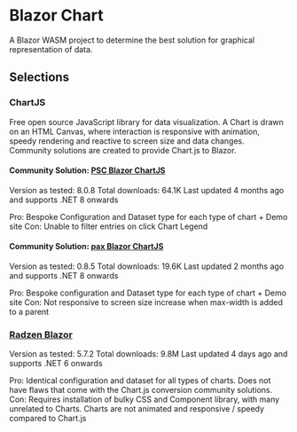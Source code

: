 # Blazor Chart
A Blazor WASM project to determine the best solution for graphical representation of data.

## Selections

### ChartJS
Free open source JavaScript library for data visualization. 
A Chart is drawn on an HTML Canvas, where interaction is responsive with animation, speedy rendering and reactive to screen size and data changes.
Community solutions are created to provide Chart.js to Blazor.

#### Community Solution: [PSC Blazor ChartJS](https://www.nuget.org/packages/PSC.Blazor.Components.Chartjs)
Version as tested: 8.0.8
Total downloads: 64.1K
Last updated 4 months ago and supports .NET 8 onwards

Pro: Bespoke Configuration and Dataset type for each type of chart + Demo site
Con: Unable to filter entries on click Chart Legend

#### Community Solution: [pax Blazor ChartJS](https://www.nuget.org/packages/pax.BlazorChartJs)
Version as tested: 0.8.5
Total downloads: 19.6K
Last updated 2 months ago and supports .NET 8 onwards

Pro: Bespoke configuration and Dataset type for each type of chart + Demo site
Con: Not responsive to screen size increase when max-width is added to a parent

### [Radzen Blazor](https://www.nuget.org/packages/Radzen.Blazor)
Version as tested: 5.7.2
Total downloads: 9.8M
Last updated 4 days ago and supports .NET 6 onwards

Pro: Identical configuration and dataset for all types of charts. Does not have flaws that come with the Chart.js conversion community solutions.
Con: Requires installation of bulky CSS and Component library, with many unrelated to Charts. Charts are not animated and responsive / speedy compared to Chart.js

